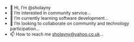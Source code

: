 - 👋 Hi, I’m @sholayny
- 👀 I’m interested in community service...
- 🌱 I’m currently learning software development...
- 💞️ I’m looking to collaborate on  community and technology participation...
- 📫 How to reach me sholayny@yahoo.co.uk...

<!---
sholayny/sholayny is a ✨ special ✨ repository because its `README.md` (this file) appears on your GitHub profile.
You can click the Preview link to take a look at your changes.
--->
